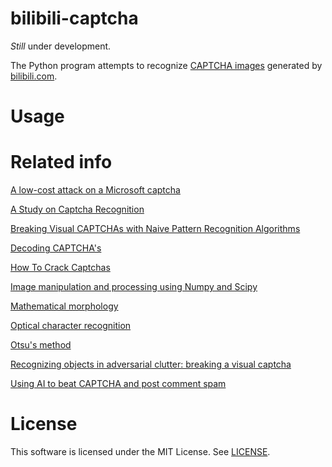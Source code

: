 # bilibili-captcha

*Still* under development.

The Python program attempts to recognize [CAPTCHA images](http://www.bilibili.com/captcha) generated by [bilibili.com](http://www.bilibili.com/).

# Usage



# Related info

[A low-cost attack on a Microsoft captcha](http://dx.doi.org/10.1145/1455770.1455839)

[A Study on Captcha Recognition](http://dx.doi.org/10.1109/IIH-MSP.2014.105)

[Breaking Visual CAPTCHAs with Naive Pattern Recognition Algorithms](http://dx.doi.org/10.1109/ACSAC.2007.47)

[Decoding CAPTCHA's](http://www.boyter.org/decoding-captchas/)

[How To Crack Captchas](http://www.andrewt.net/blog/posts/how-to-crack-captchas/)

[Image manipulation and processing using Numpy and Scipy](http://scipy-lectures.github.io/advanced/image_processing/)

[Mathematical morphology](https://en.wikipedia.org/wiki/Mathematical_morphology)

[Optical character recognition](https://en.wikipedia.org/wiki/Optical_character_recognition)

[Otsu's method](https://en.wikipedia.org/wiki/Otsu%27s_method)

[Recognizing objects in adversarial clutter: breaking a visual captcha](http://dl.acm.org/citation.cfm?id=1965858)

[Using AI to beat CAPTCHA and post comment spam](http://www.brains-n-brawn.com/default.aspx?vDir=aicaptcha)

# License
This software is licensed under the MIT License. See [LICENSE](LICENSE).
